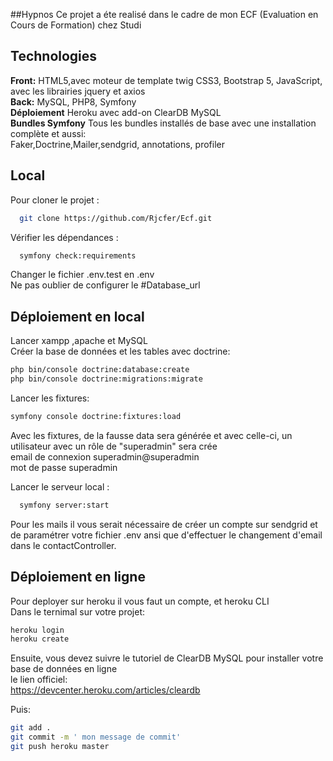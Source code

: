 ##Hypnos
Ce projet a éte realisé dans le cadre de mon ECF (Evaluation en Cours de Formation) chez Studi

## Technologies

**Front:** HTML5,avec moteur de template twig CSS3, Bootstrap 5, JavaScript, avec les librairies jquery et axios <br />
**Back:** MySQL, PHP8, Symfony <br />
**Déploiement** Heroku avec add-on ClearDB MySQL <br />
**Bundles Symfony** Tous les bundles installés de base avec une installation complète et aussi:<br />
Faker,Doctrine,Mailer,sendgrid, annotations, profiler 
## Local

Pour cloner le projet :

```bash
  git clone https://github.com/Rjcfer/Ecf.git
```

Vérifier les dépendances :

```bash
  symfony check:requirements
```
Changer le fichier .env.test en .env </br>
Ne pas oublier de configurer le #Database_url </br>

## Déploiement en local
Lancer xampp ,apache et MySQL </br>
Créer la base de données et les tables avec doctrine:
```bash
php bin/console doctrine:database:create
php bin/console doctrine:migrations:migrate
```

Lancer les fixtures:
```bash
symfony console doctrine:fixtures:load
```
Avec les fixtures, de la fausse data sera générée et avec celle-ci, un utilisateur avec un rôle de "superadmin" sera crée </br>
email de connexion superadmin@superadmin </br>
mot de passe superadmin </br>

Lancer le serveur local :
```bash
  symfony server:start
```
Pour les mails il vous serait nécessaire de créer un compte sur sendgrid et de 
paramétrer votre fichier .env ansi que d'effectuer le changement d'email dans le contactController.

## Déploiement en ligne
Pour deployer sur heroku il vous faut un compte, et heroku CLI</br>
Dans le ternimal sur votre projet:
```bash
heroku login
heroku create
```
Ensuite, vous devez suivre le tutoriel de ClearDB MySQL pour installer votre base de données en ligne </br>
le lien officiel: </br>
https://devcenter.heroku.com/articles/cleardb

Puis:
```bash
git add .
git commit -m ' mon message de commit'
git push heroku master 
```